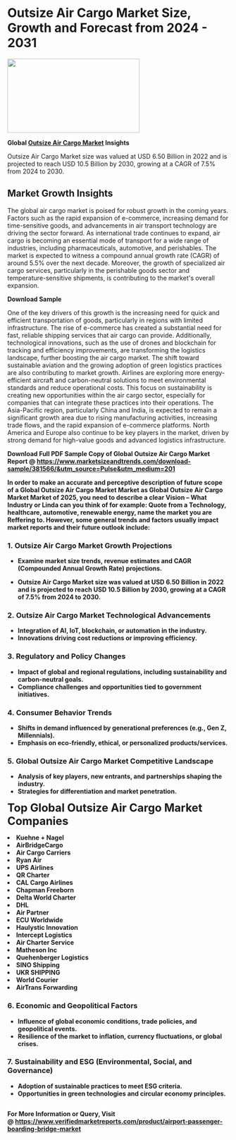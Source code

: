 <H1>Outsize Air Cargo Market Size, Growth and Forecast from 2024 - 2031</H1><img class="aligncenter size-medium wp-image-584254" src="https://thirdeyenews.in/wp-content/uploads/2024/09/Global-Market-Research-300x168.jpeg" alt="" width="300" height="168" /><p><strong>Global&nbsp;<a href="https://www.marketsizeandtrends.com/download-sample/381566/&amp;utm_source=Pulse&amp;utm_medium=201">Outsize Air Cargo Market</a> Insights</strong></p><p>Outsize Air Cargo Market size was valued at USD 6.50 Billion in 2022 and is projected to reach USD 10.5 Billion by 2030, growing at a CAGR of 7.5% from 2024 to 2030.</p><p><h2>Market Growth Insights</h2> <p>The global air cargo market is poised for robust growth in the coming years. Factors such as the rapid expansion of e-commerce, increasing demand for time-sensitive goods, and advancements in air transport technology are driving the sector forward. As international trade continues to expand, air cargo is becoming an essential mode of transport for a wide range of industries, including pharmaceuticals, automotive, and perishables. The market is expected to witness a compound annual growth rate (CAGR) of around 5.5% over the next decade. Moreover, the growth of specialized air cargo services, particularly in the perishable goods sector and temperature-sensitive shipments, is contributing to the market's overall expansion.</p> <p><strong>Download Sample</strong></p> <p>One of the key drivers of this growth is the increasing need for quick and efficient transportation of goods, particularly in regions with limited infrastructure. The rise of e-commerce has created a substantial need for fast, reliable shipping services that air cargo can provide. Additionally, technological innovations, such as the use of drones and blockchain for tracking and efficiency improvements, are transforming the logistics landscape, further boosting the air cargo market. The shift toward sustainable aviation and the growing adoption of green logistics practices are also contributing to market growth. Airlines are exploring more energy-efficient aircraft and carbon-neutral solutions to meet environmental standards and reduce operational costs. This focus on sustainability is creating new opportunities within the air cargo sector, especially for companies that can integrate these practices into their operations. The Asia-Pacific region, particularly China and India, is expected to remain a significant growth area due to rising manufacturing activities, increasing trade flows, and the rapid expansion of e-commerce platforms. North America and Europe also continue to be key players in the market, driven by strong demand for high-value goods and advanced logistics infrastructure.</p> <p><strong></p><p><span class=""><strong>Download Full PDF Sample Copy of Global Outsize Air Cargo Market Report</strong> @ <a href="https://www.marketsizeandtrends.com/download-sample/381566/&amp;utm_source=Pulse&amp;utm_medium=201" target="_blank">https://www.marketsizeandtrends.com/download-sample/381566/&amp;utm_source=Pulse&amp;utm_medium=201</a></span></p><p>In order to make an accurate and perceptive description of future scope of a Global&nbsp;Outsize Air Cargo Market Market as Global&nbsp;Outsize Air Cargo Market Market of 2025, you need to describe a clear Vision &ndash; What Industry or Linda can you think of for example: Quote from a Technology, healthcare, automotive, renewable energy, name the market you are Reffering to. However, some general trends and factors usually impact market reports and their future outlook include:</p><h3>1.&nbsp;<strong>Outsize Air Cargo Market Growth Projections</strong></h3><ul><li>Examine market size trends, revenue estimates and CAGR (Compounded Annual Growth Rate) projections.</li><li><p>Outsize Air Cargo Market size was valued at USD 6.50 Billion in 2022 and is projected to reach USD 10.5 Billion by 2030, growing at a CAGR of 7.5% from 2024 to 2030.</p></li></ul><h3>2.&nbsp;<strong>Outsize Air Cargo Market Technological Advancements</strong></h3><ul><li>Integration of AI, IoT, blockchain, or automation in the industry.</li><li>Innovations driving cost reductions or improving efficiency.</li></ul><h3>3.&nbsp;<strong>Regulatory and Policy Changes</strong></h3><ul><li>Impact of global and regional regulations, including sustainability and carbon-neutral goals.</li><li>Compliance challenges and opportunities tied to government initiatives.</li></ul><h3>4.&nbsp;<strong>Consumer Behavior Trends</strong></h3><ul><li>Shifts in demand influenced by generational preferences (e.g., Gen Z, Millennials).</li><li>Emphasis on eco-friendly, ethical, or personalized products/services.</li></ul><h3>5.&nbsp;<strong>Global Outsize Air Cargo Market Competitive Landscape</strong></h3><ul><li>Analysis of key players, new entrants, and partnerships shaping the industry.</li><li>Strategies for differentiation and market penetration.</li></ul><p data-pm-slice="1 1 []"><span style="color: inherit; font-family: inherit; font-size: 25px;">Top Global Outsize Air Cargo Market Companies</span></p><div class="" data-test-id=""><p><li>Kuehne + Nagel</li><li> AirBridgeCargo</li><li> Air Cargo Carriers</li><li> Ryan Air</li><li> UPS Airlines</li><li> QR Charter</li><li> CAL Cargo Airlines</li><li> Chapman Freeborn</li><li> Delta World Charter</li><li> DHL</li><li> Air Partner</li><li> ECU Worldwide</li><li> Haulystic Innovation</li><li> Intercept Logistics</li><li> Air Charter Service</li><li> Matheson Inc</li><li> Quehenberger Logistics</li><li> SINO Shipping</li><li> UKR SHIPPING</li><li> World Courier</li><li> AirTrans Forwarding</li></p></div><h3>6.&nbsp;<strong>Economic and Geopolitical Factors</strong></h3><ul><li>Influence of global economic conditions, trade policies, and geopolitical events.</li><li>Resilience of the market to inflation, currency fluctuations, or global crises.</li></ul><h3>7.&nbsp;<strong>Sustainability and ESG (Environmental, Social, and Governance)</strong></h3><ul><li>Adoption of sustainable practices to meet ESG criteria.</li><li>Opportunities in green technologies and circular economy principles.</li></ul><h2><strong style="font-size: 14px;">For More Information or Query, Visit @&nbsp;</strong><a style="background-color: #ffffff; font-size: 14px;" href="https://www.marketsizeandtrends.com/report/outsize-air-cargo-market/" target="_blank">https://www.verifiedmarketreports.com/product/airport-passenger-boarding-bridge-market</a></h2>
